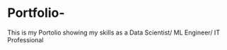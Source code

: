 # Portfolio-
This is my Portolio showing my skills as a Data Scientist/ ML Engineer/ IT Professional
